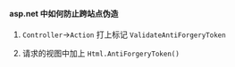 #### asp.net 中如何防止跨站点伪造

1. `Controller`->`Action` 打上标记 `ValidateAntiForgeryToken `

2. 请求的视图中加上 `Html.AntiForgeryToken() `
